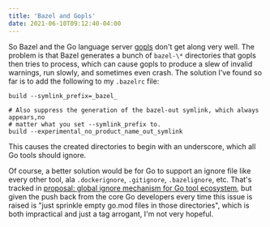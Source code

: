 ```yaml
---
title: 'Bazel and Gopls'
date: 2021-06-10T09:12:40-04:00
---
```


So Bazel and the Go language server
[gopls](https://pkg.go.dev/golang.org/x/tools/gopls) don't get along very well.
The problem is that Bazel generates a bunch of `bazel-\*` directories that gopls
then tries to process, which can cause gopls to produce a slew of invalid
warnings, run slowly, and sometimes even crash. The solution I've found so far
is to add the following to my `.bazelrc` file:

```
build --symlink_prefix=_bazel_

# Also suppress the generation of the bazel-out symlink, which always appears,no
# matter what you set --symlink_prefix to.
build --experimental_no_product_name_out_symlink
```

This causes the created directories to begin with an underscore, which all Go
tools should ignore.

Of course, a better solution would be for Go to support an ignore file like
every other tool, ala `.dockerignore`, `.gitignore`, `.bazelignore`, etc. That's
tracked in
[proposal: global ignore mechanism for Go tool ecosystem](https://github.com/golang/go/issues/42965),
but given the push back from the core Go developers every time this issue is
raised is "just sprinkle empty go.mod files in those directories", which is both
impractical and just a tag arrogant, I'm not very hopeful.
